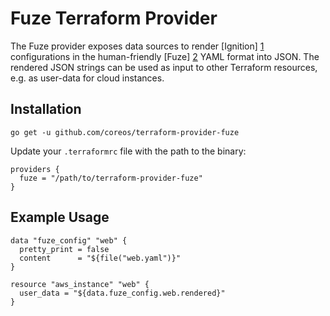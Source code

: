 # Fuze Terraform Provider

The Fuze provider exposes data sources to render [Ignition] [1]
configurations in the human-friendly [Fuze] [2] YAML format into
JSON.  The rendered JSON strings can be used as input to other
Terraform resources, e.g. as user-data for cloud instances.

  [1]: https://github.com/coreos/ignition "Ignition"
  [2]: https://github.com/coreos/fuze     "Fuze"


## Installation

`go get -u github.com/coreos/terraform-provider-fuze`

Update your `.terraformrc` file with the path to the binary:

```hcl
providers {
  fuze = "/path/to/terraform-provider-fuze"
}
```


## Example Usage

```hcl
data "fuze_config" "web" {
  pretty_print = false
  content      = "${file("web.yaml")}"
}

resource "aws_instance" "web" {
  user_data = "${data.fuze_config.web.rendered}"
}
```
